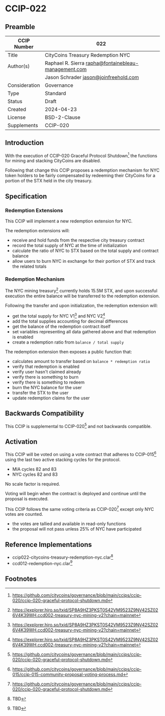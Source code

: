 # CCIP-022

## Preamble

| CCIP Number   | 022                                                  |
| ------------- | ---------------------------------------------------- |
| Title         | CityCoins Treasury Redemption NYC                    |
| Author(s)     | Raphael R. Sierra rapha@fontainebleau-management.com |
|               | Jason Schrader jason@joinfreehold.com                |
| Consideration | Governance                                           |
| Type          | Standard                                             |
| Status        | Draft                                                |
| Created       | 2024-04-23                                           |
| License       | BSD-2-Clause                                         |
| Supplements   | CCIP-020                                             |

## Introduction

With the execution of CCIP-020 Graceful Protocol Shutdown[^1] the functions for mining and stacking CityCoins are disabled.

Following that change this CCIP proposes a redemption mechanism for NYC token holders to be fairly compensated by redeeming their CityCoins for a portion of the STX held in the city treasury.

## Specification

### Redemption Extensions

This CCIP will implement a new redemption extension for NYC.

The redemption extensions will:

- receive and hold funds from the respective city treasury contract
- record the total supply of NYC at the time of initialization
- calculate the ratio of NYC to STX based on the total supply and contract balance
- allow users to burn NYC in exchange for their portion of STX and track the related totals

### Redemption Mechanism

The NYC mining treasury[^TBD] currently holds 15.5M STX, and upon successful execution the entire balance will be transferred to the redemption extension.

Following the transfer and upon initialization, the redemption extension will:

- get the total supply for NYC V1[^TBD] and NYC V2[^TBD]
- add the total supplies accounting for decimal differences
- get the balance of the redemption contract itself
- set variables representing all data gathered above and that redemption is enabled
- create a redemption ratio from `balance / total supply`

The redemption extension then exposes a public function that:

- calculates amount to transfer based on `balance * redemption ratio`
- verify that redemption is enabled
- verify user hasn't claimed already
- verify there is something to burn
- verify there is something to redeem
- burn the NYC balance for the user
- transfer the STX to the user
- update redemption claims for the user

## Backwards Compatibility

This CCIP is supplemental to CCIP-020[^1] and not backwards compatible.

## Activation

This CCIP will be voted on using a vote contract that adheres to CCIP-015[^2] using the last two active stacking cycles for the protocol.

- MIA cycles 82 and 83
- NYC cycles 82 and 83

No scale factor is required.

Voting will begin when the contract is deployed and continue until the proposal is executed.

This CCIP follows the same voting criteria as CCIP-020[^1] except only NYC votes are counted.

- the votes are tallied and available in read-only functions
- the proposal will not pass unless 25% of NYC have participated

## Reference Implementations

- ccip022-citycoins-treasury-redemption-nyc.clar[^3]
- ccd012-redemption-nyc.clar[^4]

## Footnotes

[^TBD]: https://explorer.hiro.so/txid/SP8A9HZ3PKST0S42VM9523Z9NV42SZ026V4K39WH.ccd002-treasury-nyc-mining-v2?chain=mainnet
[^1]: https://github.com/citycoins/governance/blob/main/ccips/ccip-020/ccip-020-graceful-protocol-shutdown.md
[^2]: https://github.com/citycoins/governance/blob/main/ccips/ccip-015/ccip-015-community-proposal-voting-process.md
[^3]: TBD
[^4]: TBD
